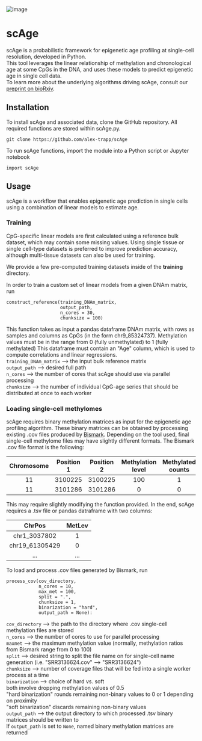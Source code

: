 ![image](https://user-images.githubusercontent.com/83630286/121631269-bfda1d80-ca4c-11eb-830b-6c8378d18160.png)

# scAge

scAge is a probabilistic framework for epigenetic age profiling at single-cell resolution, developed in Python. <br>
This tool leverages the linear relationship of methylation and chronological age at some CpGs in the DNA, and uses these models to predict
epigenetic age in single cell data. <br>
To learn more about the underlying algorithms driving scAge, consult our [preprint on bioRxiv](https://www.biorxiv.org/content/10.1101/2021.03.13.435247v1).

## Installation
To install scAge and associated data, clone the GitHub repository. All required functions are stored within scAge.py.

`git clone https://github.com/alex-trapp/scAge`

To run scAge functions, import the module into a Python script or Jupyter notebook

`import scAge`

## Usage
scAge is a workflow that enables epigenetic age prediction in single cells using a combination of linear models to estimate age.

### Training
CpG-specific linear models are first calculated using a reference bulk dataset, which may contain some missing values.
Using single tissue or single cell-type datasets is preferred to improve prediction accuracy, although multi-tissue datasets
can also be used for training.

We provide a few pre-computed training datasets inside of the **training** directory.

In order to train a custom set of linear models from a given DNAm matrix, run
```
construct_reference(training_DNAm_matrix,
                    output_path,
                    n_cores = 30,
                    chunksize = 100)
```
This function takes as input a pandas dataframe DNAm matrix, with rows as samples and columns as CpGs (in the form chr9_85324737). 
Methylation values must be in the range from 0 (fully unmethylated) to 1 (fully methylated)
This dataframe must contain an "Age" column, which is used to compute correlations and linear regressions. <br>
`training_DNAm_matrix` --> the input bulk reference matrix <br>
`output_path` --> desired full path <br>
`n_cores` -->  the number of cores that scAge should use via parallel processing <br>
`chunksize` --> the number of individual CpG-age series that should be distributed at once to each worker <br>

### Loading single-cell methylomes
scAge requires binary methylation matrices as input for the epigenetic age profiling algorithm. These binary matrices can be obtained
by processing existing .cov files produced by [Bismark](https://www.bioinformatics.babraham.ac.uk/projects/bismark/). Depending on the tool used,
final single-cell methylome files may have slightly different formats. The Bismark .cov file format is the following:

Chromosome | Position 1 | Position 2 | Methylation level | Methylated counts | Unmethylated counts
:---: | :---: | :---: | :---: | :---: | :---: 
11 | 3100225 | 3100225 | 100 | 1 | 0
11 | 3101286 | 3101286 | 0 | 0 | 2

This may require slightly modifying the function provided. 
In the end, scAge requires a .tsv file or pandas datraframe with two columns:

ChrPos | MetLev
:---: | :---:
chr1_3037802 | 1
chr19_61305429 | 0
... | ...

To load and process .cov files generated by Bismark, run
```
process_cov(cov_directory, 
            n_cores = 10,
            max_met = 100,
            split = ".",
            chunksize = 1,
            binarization = "hard",
            output_path = None):
```

`cov_directory` --> the path to the directory where .cov single-cell methylation files are stored <br>
`n_cores` --> the number of cores to use for parallel processing <br>
`maxmet` --> the maximum methylation value (normally, methylation ratios from Bismark range from 0 to 100) <br>
`split` -->  desired string to split the file name on for single-cell name generation (i.e. "SRR3136624.cov" --> "SRR3136624") <br>
`chunksize` --> number of coverage files that will be fed into a single worker process at a time <br>
`binarization` --> choice of hard vs. soft  <br>
                   both involve dropping methylation values of 0.5 <br>
                   "hard binarization" rounds remaining non-binary values to 0 or 1 depending on proximity <br>
                   "soft binarization" discards remaining non-binary values <br>
`output_path` --> the output directory to which processed .tsv binary matrices should be written to <br>
                  <t> <t> If `output_path` is set to `None`, named binary methylation matrices are returned <br>
